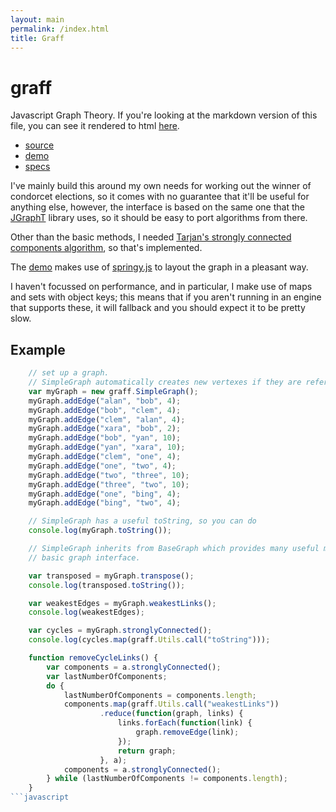 ```yaml
---
layout: main
permalink: /index.html
title: Graff
---
```


<script type="text/javascript" src="target/graff.js"></script>

graff
=====

Javascript Graph Theory.  If you're looking at the markdown version of this file, you can see it
rendered to html [here](http://kybernetikos.github.io/graff).

 * [source](https://github.com/kybernetikos/graff)
 * [demo](http://kybernetikos.github.io/graff/demo)
 * [specs](http://kybernetikos.github.io/graff/specs)

I've mainly build this around my own needs for working out the winner of condorcet elections, so it
comes with no guarantee that it'll be useful for anything else, however, the interface is based on
the same one that the [JGraphT](http://jgrapht.org/) library uses, so it should be easy to port
algorithms from there.

Other than the basic methods, I needed [Tarjan's strongly connected components algorithm](http://en.wikipedia.org/wiki/Tarjan's_strongly_connected_components_algorithm),
so that's implemented.

The [demo](http://kybernetikos.github.io/graff/demo) makes use of [springy.js](http://getspringy.com/)
to layout the graph in a pleasant way.

I haven't focussed on performance, and in particular, I make use of maps and sets with object keys;
this means that if you aren't running in an engine that supports these, it will fallback and you
should expect it to be pretty slow.

Example
-------

```javascript
	// set up a graph.
	// SimpleGraph automatically creates new vertexes if they are referred to from .addEdge
	var myGraph = new graff.SimpleGraph();
	myGraph.addEdge("alan", "bob", 4);
	myGraph.addEdge("bob", "clem", 4);
	myGraph.addEdge("clem", "alan", 4);
	myGraph.addEdge("xara", "bob", 2);
	myGraph.addEdge("bob", "yan", 10);
	myGraph.addEdge("yan", "xara", 10);
	myGraph.addEdge("clem", "one", 4);
	myGraph.addEdge("one", "two", 4);
	myGraph.addEdge("two", "three", 10);
	myGraph.addEdge("three", "two", 10);
	myGraph.addEdge("one", "bing", 4);
	myGraph.addEdge("bing", "two", 4);

	// SimpleGraph has a useful toString, so you can do
	console.log(myGraph.toString());

	// SimpleGraph inherits from BaseGraph which provides many useful methods over the
	// basic graph interface.

	var transposed = myGraph.transpose();
	console.log(transposed.toString());

	var weakestEdges = myGraph.weakestLinks();
	console.log(weakestEdges);

	var cycles = myGraph.stronglyConnected();
	console.log(cycles.map(graff.Utils.call("toString")));

	function removeCycleLinks() {
		var components = a.stronglyConnected();
		var lastNumberOfComponents;
		do {
			lastNumberOfComponents = components.length;
			components.map(graff.Utils.call("weakestLinks"))
					.reduce(function(graph, links) {
						links.forEach(function(link) {
							graph.removeEdge(link);
						});
						return graph;
					}, a);
			components = a.stronglyConnected();
		} while (lastNumberOfComponents != components.length);
	}
```javascript